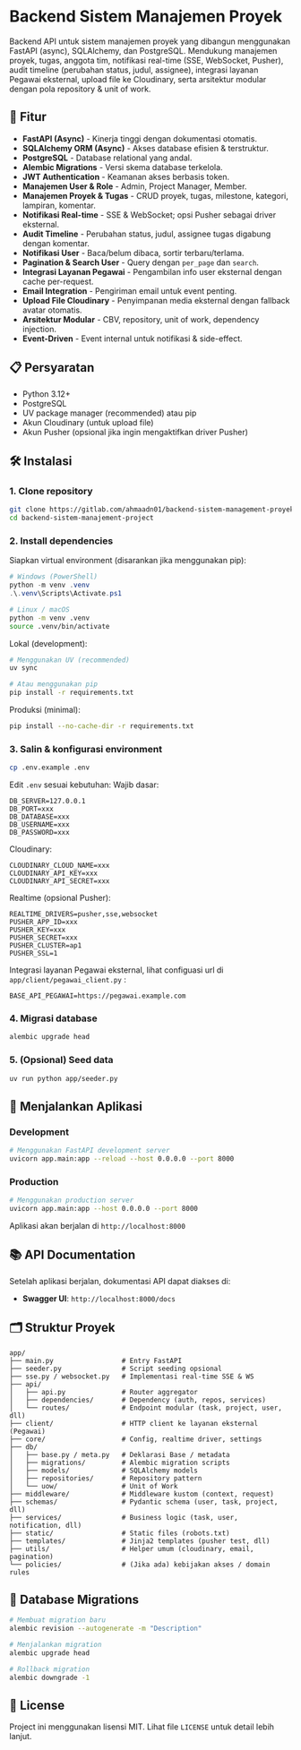 # Backend Sistem Manajemen Proyek

Backend API untuk sistem manajemen proyek yang dibangun menggunakan FastAPI (async), SQLAlchemy, dan PostgreSQL. Mendukung manajemen proyek, tugas, anggota tim, notifikasi real-time (SSE, WebSocket, Pusher), audit timeline (perubahan status, judul, assignee), integrasi layanan Pegawai eksternal, upload file ke Cloudinary, serta arsitektur modular dengan pola repository & unit of work.

## 🚀 Fitur

- **FastAPI (Async)** - Kinerja tinggi dengan dokumentasi otomatis.
- **SQLAlchemy ORM (Async)** - Akses database efisien & terstruktur.
- **PostgreSQL** - Database relational yang andal.
- **Alembic Migrations** - Versi skema database terkelola.
- **JWT Authentication** - Keamanan akses berbasis token.
- **Manajemen User & Role** - Admin, Project Manager, Member.
- **Manajemen Proyek & Tugas** - CRUD proyek, tugas, milestone, kategori, lampiran, komentar.
- **Notifikasi Real-time** - SSE & WebSocket; opsi Pusher sebagai driver eksternal.
- **Audit Timeline** - Perubahan status, judul, assignee tugas digabung dengan komentar.
- **Notifikasi User** - Baca/belum dibaca, sortir terbaru/terlama.
- **Pagination & Search User** - Query dengan `per_page` dan `search`.
- **Integrasi Layanan Pegawai** - Pengambilan info user eksternal dengan cache per-request.
- **Email Integration** - Pengiriman email untuk event penting.
- **Upload File Cloudinary** - Penyimpanan media eksternal dengan fallback avatar otomatis.
- **Arsitektur Modular** - CBV, repository, unit of work, dependency injection.
- **Event-Driven** - Event internal untuk notifikasi & side-effect.

## 📋 Persyaratan

- Python 3.12+
- PostgreSQL
- UV package manager (recommended) atau pip
- Akun Cloudinary (untuk upload file)
- Akun Pusher (opsional jika ingin mengaktifkan driver Pusher)

## 🛠️ Instalasi

### 1. Clone repository
```bash
git clone https://gitlab.com/ahmaadn01/backend-sistem-management-proyek.git
cd backend-sistem-manajement-project
```

### 2. Install dependencies

Siapkan virtual environment (disarankan jika menggunakan pip):

```powershell
# Windows (PowerShell)
python -m venv .venv
.\.venv\Scripts\Activate.ps1
```

```bash
# Linux / macOS
python -m venv .venv
source .venv/bin/activate
```

Lokal (development):
```bash
# Menggunakan UV (recommended)
uv sync

# Atau menggunakan pip
pip install -r requirements.txt
```

Produksi (minimal):
```bash
pip install --no-cache-dir -r requirements.txt
```

### 3. Salin & konfigurasi environment
```bash
cp .env.example .env
```
Edit `.env` sesuai kebutuhan:
Wajib dasar:
```
DB_SERVER=127.0.0.1
DB_PORT=xxx
DB_DATABASE=xxx
DB_USERNAME=xxx
DB_PASSWORD=xxx
```
Cloudinary:
```
CLOUDINARY_CLOUD_NAME=xxx
CLOUDINARY_API_KEY=xxx
CLOUDINARY_API_SECRET=xxx
```
Realtime (opsional Pusher):
```
REALTIME_DRIVERS=pusher,sse,websocket
PUSHER_APP_ID=xxx
PUSHER_KEY=xxx
PUSHER_SECRET=xxx
PUSHER_CLUSTER=ap1
PUSHER_SSL=1
```
Integrasi layanan Pegawai eksternal, lihat configuasi url di `app/client/pegawai_client.py`   :
```
BASE_API_PEGAWAI=https://pegawai.example.com
```

### 4. Migrasi database
```bash
alembic upgrade head
```

### 5. (Opsional) Seed data
```bash
uv run python app/seeder.py
```

## 🚀 Menjalankan Aplikasi

### Development
```bash
# Menggunakan FastAPI development server
uvicorn app.main:app --reload --host 0.0.0.0 --port 8000
```

### Production
```bash
# Menggunakan production server
uvicorn app.main:app --host 0.0.0.0 --port 8000
```

Aplikasi akan berjalan di `http://localhost:8000`

## 📚 API Documentation

Setelah aplikasi berjalan, dokumentasi API dapat diakses di:
- **Swagger UI**: `http://localhost:8000/docs`

## 🗂️ Struktur Proyek

```
app/
├── main.py                 # Entry FastAPI
├── seeder.py               # Script seeding opsional
├── sse.py / websocket.py   # Implementasi real-time SSE & WS
├── api/
│   ├── api.py              # Router aggregator
│   ├── dependencies/       # Dependency (auth, repos, services)
│   └── routes/             # Endpoint modular (task, project, user, dll)
├── client/                 # HTTP client ke layanan eksternal (Pegawai)
├── core/                   # Config, realtime driver, settings
├── db/
│   ├── base.py / meta.py   # Deklarasi Base / metadata
│   ├── migrations/         # Alembic migration scripts
│   ├── models/             # SQLAlchemy models
│   ├── repositories/       # Repository pattern
│   └── uow/                # Unit of Work
├── middleware/             # Middleware kustom (context, request)
├── schemas/                # Pydantic schema (user, task, project, dll)
├── services/               # Business logic (task, user, notification, dll)
├── static/                 # Static files (robots.txt)
├── templates/              # Jinja2 templates (pusher test, dll)
├── utils/                  # Helper umum (cloudinary, email, pagination)
└── policies/               # (Jika ada) kebijakan akses / domain rules
```


## 🔧 Database Migrations

```bash
# Membuat migration baru
alembic revision --autogenerate -m "Description"

# Menjalankan migration
alembic upgrade head

# Rollback migration
alembic downgrade -1
```

## 📝 License

Project ini menggunakan lisensi MIT. Lihat file `LICENSE` untuk detail lebih lanjut.

